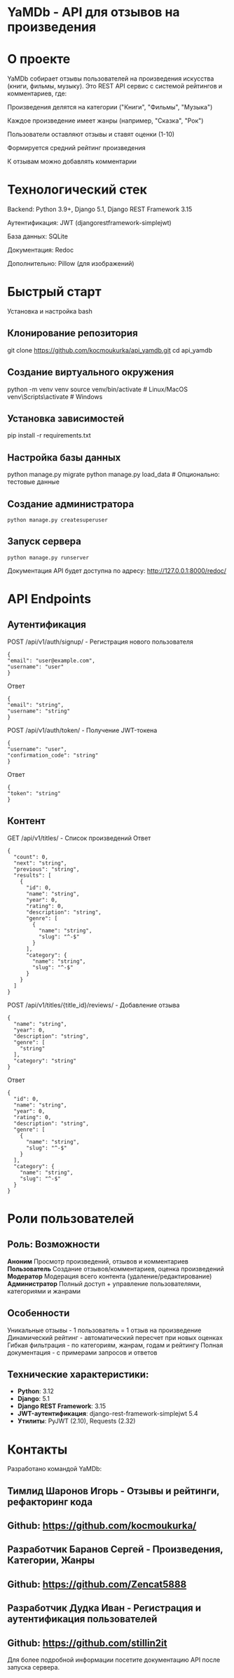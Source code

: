 # YaMDb - API для отзывов на произведения

# О проекте
YaMDb собирает отзывы пользователей на произведения искусства (книги, фильмы, музыку). Это REST API сервис с системой рейтингов и комментариев, где:

Произведения делятся на категории ("Книги", "Фильмы", "Музыка")

Каждое произведение имеет жанры (например, "Сказка", "Рок")

Пользователи оставляют отзывы и ставят оценки (1-10)

Формируется средний рейтинг произведения

К отзывам можно добавлять комментарии

# Технологический стек
Backend: Python 3.9+, Django 5.1, Django REST Framework 3.15

Аутентификация: JWT (djangorestframework-simplejwt)

База данных: SQLite

Документация: Redoc

Дополнительно: Pillow (для изображений)

# Быстрый старт
Установка и настройка
bash
## Клонирование репозитория
git clone https://github.com/kocmoukurka/api_yamdb.git
cd api_yamdb

## Создание виртуального окружения
python -m venv venv
source venv/bin/activate  # Linux/MacOS
venv\Scripts\activate    # Windows

## Установка зависимостей
pip install -r requirements.txt

## Настройка базы данных
python manage.py migrate
python manage.py load_data # Опционально: тестовые данные

## Создание администратора
```
python manage.py createsuperuser
```

## Запуск сервера
```
python manage.py runserver
```
Документация API будет доступна по адресу:
http://127.0.0.1:8000/redoc/

# API Endpoints
## Аутентификация
POST /api/v1/auth/signup/ - Регистрация нового пользователя
```
{
"email": "user@example.com",
"username": "user"
}
```
Ответ 
```
{
"email": "string",
"username": "string"
}
```
POST /api/v1/auth/token/ - Получение JWT-токена
```
{
"username": "user",
"confirmation_code": "string"
}
```
Ответ
```
{
"token": "string"
}
```

## Контент
GET /api/v1/titles/ - Список произведений
Ответ
```
{
  "count": 0,
  "next": "string",
  "previous": "string",
  "results": [
    {
      "id": 0,
      "name": "string",
      "year": 0,
      "rating": 0,
      "description": "string",
      "genre": [
        {
          "name": "string",
          "slug": "^-$"
        }
      ],
      "category": {
        "name": "string",
        "slug": "^-$"
      }
    }
  ]
}
```

POST /api/v1/titles/{title_id}/reviews/ - Добавление отзыва
```
{
  "name": "string",
  "year": 0,
  "description": "string",
  "genre": [
    "string"
  ],
  "category": "string"
}
```
Ответ
```
{
  "id": 0,
  "name": "string",
  "year": 0,
  "rating": 0,
  "description": "string",
  "genre": [
    {
      "name": "string",
      "slug": "^-$"
    }
  ],
  "category": {
    "name": "string",
    "slug": "^-$"
  }
}
```

# Роли пользователей
## Роль:	Возможности
**Аноним** Просмотр произведений, отзывов и комментариев
**Пользователь**	Создание отзывов/комментариев, оценка произведений
**Модератор**	Модерация всего контента (удаление/редактирование)
**Администратор**	Полный доступ + управление пользователями, категориями и жанрами
## Особенности
Уникальные отзывы - 1 пользователь = 1 отзыв на произведение
Динамический рейтинг - автоматический пересчет при новых оценках
Гибкая фильтрация - по категориям, жанрам, годам и рейтингу
Полная документация - с примерами запросов и ответов

## Технические характеристики:

- **Python**: 3.12
- **Django**: 5.1
- **Django REST Framework**: 3.15
- **JWT-аутентификация**: django-rest-framework-simplejwt 5.4
- **Утилиты**: PyJWT (2.10), Requests (2.32)

# Контакты
Разработано командой YaMDb:

## **Тимлид** Шаронов Игорь - Отзывы и рейтинги, рефакторинг кода
## Github: https://github.com/kocmoukurka/ 

## **Разработчик** Баранов Сергей - Произведения, Категории, Жанры
## Github: https://github.com/Zencat5888

## **Разработчик** Дудка Иван - Регистрация и аутентификация пользователей
## Github: https://github.com/stillin2it

Для более подробной информации посетите документацию API после запуска сервера.
